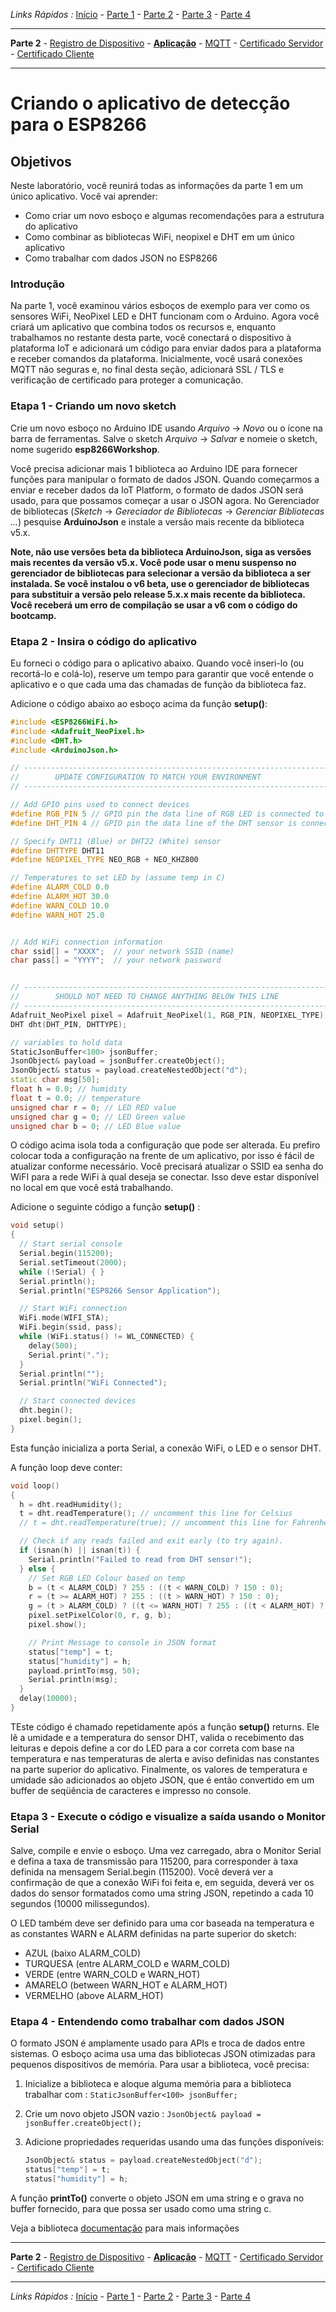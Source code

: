 *Links Rápidos :*
[Início](/README.pt.md) - [Parte 1](../part1/README.md) - [Parte 2](../part2/README.md) - [Parte 3](../part3/README.md) - [Parte 4](../part4/README.md)
***
**Parte 2** - [Registro de Dispositivo](DEVICE.md) - [**Aplicação**](APP.md) - [MQTT](MQTT.md) - [Certificado Servidor](CERT1.md) - [Certificado Cliente](CERT2.md)
***

# Criando o aplicativo de detecção para o ESP8266

## Objetivos

Neste laboratório, você reunirá todas as informações da parte 1 em um único aplicativo. Você vai aprender:

- Como criar um novo esboço e algumas recomendações para a estrutura do aplicativo
- Como combinar as bibliotecas WiFi, neopixel e DHT em um único aplicativo
- Como trabalhar com dados JSON no ESP8266

### Introdução

Na parte 1, você examinou vários esboços de exemplo para ver como os sensores WiFi, NeoPixel LED e DHT funcionam com o Arduino. Agora você criará um aplicativo que combina todos os recursos e, enquanto trabalhamos no restante desta parte, você conectará o dispositivo à plataforma IoT e adicionará um código para enviar dados para a plataforma e receber comandos da plataforma. Inicialmente, você usará conexões MQTT não seguras e, no final desta seção, adicionará SSL / TLS e verificação de certificado para proteger a comunicação.

### Etapa 1 - Criando um novo sketch

Crie um novo esboço no Arduino IDE usando *Arquivo* -> *Novo* ou o ícone na barra de ferramentas. Salve o sketch *Arquivo* -> *Salvar* e nomeie o sketch, nome sugerido **esp8266Workshop**.

Você precisa adicionar mais 1 biblioteca ao Arduino IDE para fornecer funções para manipular o formato de dados JSON. Quando começarmos a enviar e receber dados da IoT Platform, o formato de dados JSON será usado, para que possamos começar a usar o JSON agora. No Gerenciador de bibliotecas (*Sketch* -> *Gereciador de Bibliotecas* -> *Gerenciar Bibliotecas ...*) pesquise **ArduinoJson** e instale a versão mais recente da biblioteca v5.x.

**Note, não use versões beta da biblioteca ArduinoJson, siga as versões mais recentes da versão v5.x. Você pode usar o menu suspenso no gerenciador de bibliotecas para selecionar a versão da biblioteca a ser instalada. Se você instalou o v6 beta, use o gerenciador de bibliotecas para substituir a versão pelo release 5.x.x mais recente da biblioteca. Você receberá um erro de compilação se usar a v6 com o código do bootcamp.**

### Etapa 2 - Insira o código do aplicativo

Eu forneci o código para o aplicativo abaixo. Quando você inseri-lo (ou recortá-lo e colá-lo), reserve um tempo para garantir que você entende o aplicativo e o que cada uma das chamadas de função da biblioteca faz.

Adicione o código abaixo ao esboço acima da função **setup()**:

```C++
#include <ESP8266WiFi.h>
#include <Adafruit_NeoPixel.h>
#include <DHT.h>
#include <ArduinoJson.h>

// --------------------------------------------------------------------------------------------
//        UPDATE CONFIGURATION TO MATCH YOUR ENVIRONMENT
// --------------------------------------------------------------------------------------------

// Add GPIO pins used to connect devices
#define RGB_PIN 5 // GPIO pin the data line of RGB LED is connected to
#define DHT_PIN 4 // GPIO pin the data line of the DHT sensor is connected to

// Specify DHT11 (Blue) or DHT22 (White) sensor
#define DHTTYPE DHT11
#define NEOPIXEL_TYPE NEO_RGB + NEO_KHZ800

// Temperatures to set LED by (assume temp in C)
#define ALARM_COLD 0.0
#define ALARM_HOT 30.0
#define WARN_COLD 10.0
#define WARN_HOT 25.0


// Add WiFi connection information
char ssid[] = "XXXX";  // your network SSID (name)
char pass[] = "YYYY";  // your network password


// --------------------------------------------------------------------------------------------
//        SHOULD NOT NEED TO CHANGE ANYTHING BELOW THIS LINE
// --------------------------------------------------------------------------------------------
Adafruit_NeoPixel pixel = Adafruit_NeoPixel(1, RGB_PIN, NEOPIXEL_TYPE);
DHT dht(DHT_PIN, DHTTYPE);

// variables to hold data
StaticJsonBuffer<100> jsonBuffer;
JsonObject& payload = jsonBuffer.createObject();
JsonObject& status = payload.createNestedObject("d");
static char msg[50];
float h = 0.0; // humidity
float t = 0.0; // temperature
unsigned char r = 0; // LED RED value
unsigned char g = 0; // LED Green value
unsigned char b = 0; // LED Blue value

```

O código acima isola toda a configuração que pode ser alterada. Eu prefiro colocar toda a configuração na frente de um aplicativo, por isso é fácil de atualizar conforme necessário. Você precisará atualizar o SSID ea senha do WiFI para a rede WiFi à qual deseja se conectar. Isso deve estar disponível no local em que você está trabalhando.

Adicione o seguinte código a função **setup()** :

```C++
void setup()
{
  // Start serial console
  Serial.begin(115200);
  Serial.setTimeout(2000);
  while (!Serial) { }
  Serial.println();
  Serial.println("ESP8266 Sensor Application");

  // Start WiFi connection
  WiFi.mode(WIFI_STA);
  WiFi.begin(ssid, pass);
  while (WiFi.status() != WL_CONNECTED) {
    delay(500);
    Serial.print(".");
  }
  Serial.println("");
  Serial.println("WiFi Connected");

  // Start connected devices
  dht.begin();
  pixel.begin();
}
```

Esta função inicializa a porta Serial, a conexão WiFi, o LED e o sensor DHT.

A função loop deve conter:

```C++
void loop()
{
  h = dht.readHumidity();
  t = dht.readTemperature(); // uncomment this line for Celsius
  // t = dht.readTemperature(true); // uncomment this line for Fahrenheit

  // Check if any reads failed and exit early (to try again).
  if (isnan(h) || isnan(t)) {
    Serial.println("Failed to read from DHT sensor!");
  } else {
    // Set RGB LED Colour based on temp
    b = (t < ALARM_COLD) ? 255 : ((t < WARN_COLD) ? 150 : 0);
    r = (t >= ALARM_HOT) ? 255 : ((t > WARN_HOT) ? 150 : 0);
    g = (t > ALARM_COLD) ? ((t <= WARN_HOT) ? 255 : ((t < ALARM_HOT) ? 150 : 0)) : 0;
    pixel.setPixelColor(0, r, g, b);
    pixel.show();

    // Print Message to console in JSON format
    status["temp"] = t;
    status["humidity"] = h;
    payload.printTo(msg, 50);
    Serial.println(msg);
  }
  delay(10000);
}
```

TEste código é chamado repetidamente após a função **setup()** returns.  Ele lê a umidade e a temperatura do sensor DHT, valida o recebimento das leituras e depois define a cor do LED para a cor correta com base na temperatura e nas temperaturas de alerta e aviso definidas nas constantes na parte superior do aplicativo. Finalmente, os valores de temperatura e umidade são adicionados ao objeto JSON, que é então convertido em um buffer de seqüência de caracteres e impresso no console.

### Etapa 3 - Execute o código e visualize a saída usando o Monitor Serial

Salve, compile e envie o esboço. Uma vez carregado, abra o Monitor Serial e defina a taxa de transmissão para 115200, para corresponder à taxa definida na mensagem Serial.begin (115200). Você deverá ver a confirmação de que a conexão WiFi foi feita e, em seguida, deverá ver os dados do sensor formatados como uma string JSON, repetindo a cada 10 segundos (10000 milissegundos).

O LED também deve ser definido para uma cor baseada na temperatura e as constantes WARN e ALARM definidas na parte superior do sketch:

- AZUL (baixo ALARM_COLD)
- TURQUESA (entre ALARM_COLD e WARM_COLD)
- VERDE (entre WARN_COLD e WARN_HOT)
- AMARELO (between WARN_HOT e ALARM_HOT)
- VERMELHO (above ALARM_HOT)

### Etapa 4 - Entendendo como trabalhar com dados JSON

O formato JSON é amplamente usado para APIs e troca de dados entre sistemas. O esboço acima usa uma das bibliotecas JSON otimizadas para pequenos dispositivos de memória. Para usar a biblioteca, você precisa:

1. Inicialize a biblioteca e aloque alguma memória para a biblioteca trabalhar com : `StaticJsonBuffer<100> jsonBuffer;`
2. Crie um novo objeto JSON vazio : `JsonObject& payload = jsonBuffer.createObject();`
3. Adicione propriedades requeridas usando uma das funções disponíveis:

    ```C++
    JsonObject& status = payload.createNestedObject("d");
    status["temp"] = t;
    status["humidity"] = h;
    ```

A função **printTo()**  converte o objeto JSON em uma string e o grava no buffer fornecido, para que possa ser usado como uma string c.

Veja a biblioteca [documentação](https://arduinojson.org/?utm_source=meta&utm_medium=library.properties) para mais informações

***
**Parte 2** - [Registro de Dispositivo](DEVICE.md) - [**Aplicação**](APP.md) - [MQTT](MQTT.md) - [Certificado Servidor](CERT1.md) - [Certificado Cliente](CERT2.md)
***
*Links Rápidos :*
[Início](/README.pt.md) - [Parte 1](../part1/README.md) - [Parte 2](../part2/README.md) - [Parte 3](../part3/README.md) - [Parte 4](../part4/README.md)
